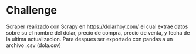 # Challenge
Scraper realizado con Scrapy en https://dolarhoy.com/ el cual extrae datos sobre su el nombre del dolar, precio de compra, precio de venta, y fecha de la ultima actualizacion. Para despues ser exportado con pandas a un archivo .csv (dola.csv)
